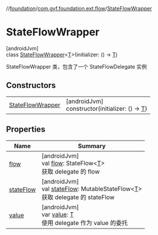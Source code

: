//[foundation](../../../index.md)/[com.gyf.foundation.ext.flow](../index.md)/[StateFlowWrapper](index.md)

# StateFlowWrapper

[androidJvm]\
class [StateFlowWrapper](index.md)&lt;[T](index.md)&gt;(initializer: () -&gt; [T](index.md))

StateFlowWrapper 类，包含了一个 StateFlowDelegate 实例

## Constructors

| | |
|---|---|
| [StateFlowWrapper](-state-flow-wrapper.md) | [androidJvm]<br>constructor(initializer: () -&gt; [T](index.md)) |

## Properties

| Name | Summary |
|---|---|
| [flow](flow.md) | [androidJvm]<br>val [flow](flow.md): StateFlow&lt;[T](index.md)&gt;<br>获取 delegate 的 flow |
| [stateFlow](state-flow.md) | [androidJvm]<br>val [stateFlow](state-flow.md): MutableStateFlow&lt;[T](index.md)&gt;<br>获取 delegate 的 stateFlow |
| [value](value.md) | [androidJvm]<br>var [value](value.md): [T](index.md)<br>使用 delegate 作为 value 的委托 |